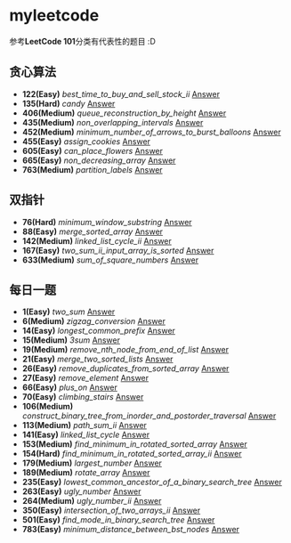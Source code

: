 # myleetcode
参考**LeetCode 101**分类有代表性的题目 :D
## 贪心算法
+ **122(Easy)** _best_time_to_buy_and_sell_stock_ii_ [Answer](https://github.com/theNiceGirl-137/myleetcode/blob/main/leetcode/editor/cn/%5B122%5Dbest_time_to_buy_and_sell_stock_ii.go)
+ **135(Hard)** _candy_ [Answer](https://github.com/theNiceGirl-137/myleetcode/blob/main/leetcode/editor/cn/%5B135%5Dcandy.go)
+ **406(Medium)** _queue_reconstruction_by_height_ [Answer](https://github.com/theNiceGirl-137/myleetcode/blob/main/leetcode/editor/cn/%5B406%5Dqueue_reconstruction_by_height.go)
+ **435(Medium)** _non_overlapping_intervals_ [Answer](https://github.com/theNiceGirl-137/myleetcode/blob/main/leetcode/editor/cn/%5B435%5Dnon_overlapping_intervals.go)
+ **452(Medium)** _minimum_number_of_arrows_to_burst_balloons_ [Answer](https://github.com/theNiceGirl-137/myleetcode/blob/main/leetcode/editor/cn/%5B452%5Dminimum_number_of_arrows_to_burst_balloons.go)
+ **455(Easy)** _assign_cookies_ [Answer](https://github.com/theNiceGirl-137/myleetcode/blob/main/leetcode/editor/cn/%5B455%5Dassign_cookies.go)
+ **605(Easy)** _can_place_flowers_ [Answer](https://github.com/theNiceGirl-137/myleetcode/blob/main/leetcode/editor/cn/%5B605%5Dcan_place_flowers.go)
+ **665(Easy)** _non_decreasing_array_ [Answer](https://github.com/theNiceGirl-137/myleetcode/blob/main/leetcode/editor/cn/%5B665%5Dnon_decreasing_array.go)
+ **763(Medium)** _partition_labels_ [Answer](https://github.com/theNiceGirl-137/myleetcode/blob/main/leetcode/editor/cn/%5B763%5Dpartition_labels.go)
## 双指针
+ **76(Hard)** _minimum_window_substring_ [Answer](https://github.com/theNiceGirl-137/myleetcode/blob/main/leetcode/editor/cn/%5B76%5Dminimum_window_substring.go)
+ **88(Easy)** _merge_sorted_array_ [Answer](https://github.com/theNiceGirl-137/myleetcode/blob/main/leetcode/editor/cn/%5B88%5Dmerge_sorted_array.go)
+ **142(Medium)** _linked_list_cycle_ii_ [Answer](https://github.com/theNiceGirl-137/myleetcode/blob/main/leetcode/editor/cn/%5B142%5Dlinked_list_cycle_ii.go)
+ **167(Easy)** _two_sum_ii_input_array_is_sorted_ [Answer](https://github.com/theNiceGirl-137/myleetcode/blob/main/leetcode/editor/cn/%5B167%5Dtwo_sum_ii_input_array_is_sorted.go)
+ **633(Medium)** _sum_of_square_numbers_ [Answer](https://github.com/theNiceGirl-137/myleetcode/blob/main/leetcode/editor/cn/%5B633%5Dsum_of_square_numbers.go)
## 每日一题
+ **1(Easy)** _two_sum_ [Answer](https://github.com/theNiceGirl-137/myleetcode/blob/main/leetcode/editor/cn/%5B1%5Dtwo_sum.go)
+ **6(Medium)** _zigzag_conversion_ [Answer](https://github.com/theNiceGirl-137/myleetcode/blob/main/leetcode/editor/cn/%5B6%5Dzigzag_conversion.go)
+ **14(Easy)** _longest_common_prefix_ [Answer](https://github.com/theNiceGirl-137/myleetcode/blob/main/leetcode/editor/cn/%5B14%5Dlongest_common_prefix.go)
+ **15(Medium)** _3sum_ [Answer](https://github.com/theNiceGirl-137/myleetcode/blob/main/leetcode/editor/cn/%5B15%5D3sum.go)
+ **19(Medium)** _remove_nth_node_from_end_of_list_ [Answer](https://github.com/theNiceGirl-137/myleetcode/blob/main/leetcode/editor/cn/%5B19%5Dremove_nth_node_from_end_of_list.go)
+ **21(Easy)** _merge_two_sorted_lists_ [Answer](https://github.com/theNiceGirl-137/myleetcode/blob/main/leetcode/editor/cn/%5B21%5Dmerge_two_sorted_lists.go)
+ **26(Easy)** _remove_duplicates_from_sorted_array_ [Answer](https://github.com/theNiceGirl-137/myleetcode/blob/main/leetcode/editor/cn/%5B26%5Dremove_duplicates_from_sorted_array.go)
+ **27(Easy)** _remove_element_ [Answer](https://github.com/theNiceGirl-137/myleetcode/blob/main/leetcode/editor/cn/%5B27%5Dremove_element.go)
+ **66(Easy)** _plus_on_ [Answer](https://github.com/theNiceGirl-137/myleetcode/blob/main/leetcode/editor/cn/%5B66%5Dplus_one.go)
+ **70(Easy)** _climbing_stairs_ [Answer](https://github.com/theNiceGirl-137/myleetcode/blob/main/leetcode/editor/cn/%5B70%5Dclimbing_stairs.go)
+ **106(Medium)** _construct_binary_tree_from_inorder_and_postorder_traversal_ [Answer](https://github.com/theNiceGirl-137/myleetcode/blob/main/leetcode/editor/cn/%5B106%5Dconstruct_binary_tree_from_inorder_and_postorder_traversal.go)
+ **113(Medium)** _path_sum_ii_ [Answer](https://github.com/theNiceGirl-137/myleetcode/blob/main/leetcode/editor/cn/%5B113%5Dpath_sum_ii.go)
+ **141(Easy)** _linked_list_cycle_ [Answer](https://github.com/theNiceGirl-137/myleetcode/blob/main/leetcode/editor/cn/%5B141%5Dlinked_list_cycle.go)
+ **153(Medium)** _find_minimum_in_rotated_sorted_array_ [Answer](https://github.com/theNiceGirl-137/myleetcode/blob/main/leetcode/editor/cn/%5B153%5Dfind_minimum_in_rotated_sorted_array.go)
+ **154(Hard)** _find_minimum_in_rotated_sorted_array_ii_ [Answer](https://github.com/theNiceGirl-137/myleetcode/blob/main/leetcode/editor/cn/%5B154%5Dfind_minimum_in_rotated_sorted_array_ii.go)
+ **179(Medium)** _largest_number_ [Answer](https://github.com/theNiceGirl-137/myleetcode/blob/main/leetcode/editor/cn/%5B179%5Dlargest_number.go)
+ **189(Medium)** _rotate_array_ [Answer](https://github.com/theNiceGirl-137/myleetcode/blob/main/leetcode/editor/cn/%5B189%5Drotate_array.go)
+ **235(Easy)** _lowest_common_ancestor_of_a_binary_search_tree_ [Answer](https://github.com/theNiceGirl-137/myleetcode/blob/main/leetcode/editor/cn/%5B235%5Dlowest_common_ancestor_of_a_binary_search_tree.go)
+ **263(Easy)** _ugly_number_ [Answer](https://github.com/theNiceGirl-137/myleetcode/blob/main/leetcode/editor/cn/%5B263%5Dugly_number.go)
+ **264(Medium)** _ugly_number_ii_ [Answer](https://github.com/theNiceGirl-137/myleetcode/blob/main/leetcode/editor/cn/%5B264%5Dugly_number_ii.go)
+ **350(Easy)** _intersection_of_two_arrays_ii_ [Answer](https://github.com/theNiceGirl-137/myleetcode/blob/main/leetcode/editor/cn/%5B350%5Dintersection_of_two_arrays_ii.go)
+ **501(Easy)** _find_mode_in_binary_search_tree_ [Answer](https://github.com/theNiceGirl-137/myleetcode/blob/main/leetcode/editor/cn/%5B501%5Dfind_mode_in_binary_search_tree.go)
+ **783(Easy)** _minimum_distance_between_bst_nodes_ [Answer](https://github.com/theNiceGirl-137/myleetcode/blob/main/leetcode/editor/cn/%5B783%5Dminimum_distance_between_bst_nodes.go)
